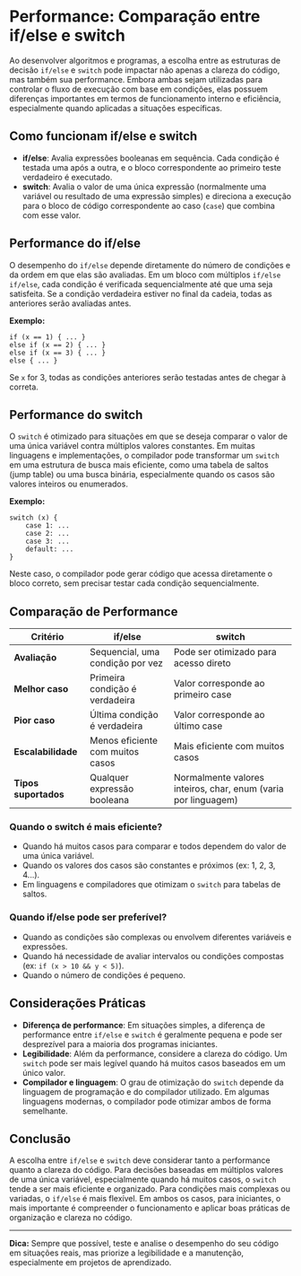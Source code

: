 
# Performance: Comparação entre if/else e switch

Ao desenvolver algoritmos e programas, a escolha entre as estruturas de decisão `if/else` e `switch` pode impactar não apenas a clareza do código, mas também sua performance. Embora ambas sejam utilizadas para controlar o fluxo de execução com base em condições, elas possuem diferenças importantes em termos de funcionamento interno e eficiência, especialmente quando aplicadas a situações específicas.

## Como funcionam if/else e switch

- **if/else**: Avalia expressões booleanas em sequência. Cada condição é testada uma após a outra, e o bloco correspondente ao primeiro teste verdadeiro é executado.
- **switch**: Avalia o valor de uma única expressão (normalmente uma variável ou resultado de uma expressão simples) e direciona a execução para o bloco de código correspondente ao caso (`case`) que combina com esse valor.

## Performance do if/else

O desempenho do `if/else` depende diretamente do número de condições e da ordem em que elas são avaliadas. Em um bloco com múltiplos `if/else if/else`, cada condição é verificada sequencialmente até que uma seja satisfeita. Se a condição verdadeira estiver no final da cadeia, todas as anteriores serão avaliadas antes.

**Exemplo:**
```pseudo
if (x == 1) { ... }
else if (x == 2) { ... }
else if (x == 3) { ... }
else { ... }
```
Se `x` for 3, todas as condições anteriores serão testadas antes de chegar à correta.

## Performance do switch

O `switch` é otimizado para situações em que se deseja comparar o valor de uma única variável contra múltiplos valores constantes. Em muitas linguagens e implementações, o compilador pode transformar um `switch` em uma estrutura de busca mais eficiente, como uma tabela de saltos (jump table) ou uma busca binária, especialmente quando os casos são valores inteiros ou enumerados.

**Exemplo:**
```pseudo
switch (x) {
    case 1: ...
    case 2: ...
    case 3: ...
    default: ...
}
```
Neste caso, o compilador pode gerar código que acessa diretamente o bloco correto, sem precisar testar cada condição sequencialmente.

## Comparação de Performance

| Critério                | if/else                           | switch                                 |
|-------------------------|-----------------------------------|----------------------------------------|
| **Avaliação**           | Sequencial, uma condição por vez  | Pode ser otimizado para acesso direto  |
| **Melhor caso**         | Primeira condição é verdadeira    | Valor corresponde ao primeiro case     |
| **Pior caso**           | Última condição é verdadeira      | Valor corresponde ao último case       |
| **Escalabilidade**      | Menos eficiente com muitos casos  | Mais eficiente com muitos casos        |
| **Tipos suportados**    | Qualquer expressão booleana       | Normalmente valores inteiros, char, enum (varia por linguagem) |

### Quando o switch é mais eficiente?

- Quando há muitos casos para comparar e todos dependem do valor de uma única variável.
- Quando os valores dos casos são constantes e próximos (ex: 1, 2, 3, 4...).
- Em linguagens e compiladores que otimizam o `switch` para tabelas de saltos.

### Quando if/else pode ser preferível?

- Quando as condições são complexas ou envolvem diferentes variáveis e expressões.
- Quando há necessidade de avaliar intervalos ou condições compostas (ex: `if (x > 10 && y < 5)`).
- Quando o número de condições é pequeno.

## Considerações Práticas

- **Diferença de performance**: Em situações simples, a diferença de performance entre `if/else` e `switch` é geralmente pequena e pode ser desprezível para a maioria dos programas iniciantes.
- **Legibilidade**: Além da performance, considere a clareza do código. Um `switch` pode ser mais legível quando há muitos casos baseados em um único valor.
- **Compilador e linguagem**: O grau de otimização do `switch` depende da linguagem de programação e do compilador utilizado. Em algumas linguagens modernas, o compilador pode otimizar ambos de forma semelhante.

## Conclusão

A escolha entre `if/else` e `switch` deve considerar tanto a performance quanto a clareza do código. Para decisões baseadas em múltiplos valores de uma única variável, especialmente quando há muitos casos, o `switch` tende a ser mais eficiente e organizado. Para condições mais complexas ou variadas, o `if/else` é mais flexível. Em ambos os casos, para iniciantes, o mais importante é compreender o funcionamento e aplicar boas práticas de organização e clareza no código.

---
**Dica:** Sempre que possível, teste e analise o desempenho do seu código em situações reais, mas priorize a legibilidade e a manutenção, especialmente em projetos de aprendizado.
```
